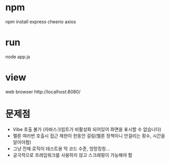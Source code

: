 # npm
npm install express cheerio axios

# run
node app.js

# view
web browser
http://localhost:8080/

# 문제점
- Vibe 호출 불가 (자바스크립트가 비활성화 되어있어 화면을 표시할 수 없습니다)
- 멜론 여러번 호출시 접근 제한이 한동안 걸림(멜론 정책이니 안걸리는 횟수, 시간을 알아야함)
- 그냥 전체 로직이 테스트용 막 코드 수준, 엉망징창...
- 궁극적으로 프레임워크를 사용하지 않고 스크래핑이 가능해야 함
